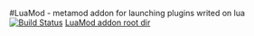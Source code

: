 #LuaMod - metamod addon for launching plugins writed on lua[![Build Status](https://travis-ci.org/GG-Project/luamod.svg?branch=dev)](https://travis-ci.org/GG-Project/luamod)
[LuaMod addon root dir](https://github.com/GG-Project/luamod_rootdir)

